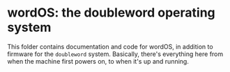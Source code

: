 # wordOS: the doubleword operating system
This folder contains documentation and code for wordOS, in addition to firmware for the `doubleword` system. Basically, there's everything here from when the machine first powers on, to when it's up and running.
